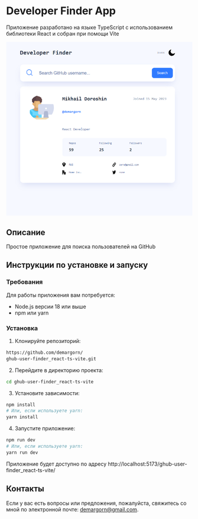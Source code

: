 # Developer Finder App

Приложение разработано на языке TypeScript с использованием библиотеки React и собран при помощи Vite

![alt text](public/example.png)

## Описание

Простое приложение для поиска пользователей на GitHub

## Инструкции по установке и запуску

### Требования

Для работы приложения вам потребуется:

-  Node.js версии 18 или выше
-  npm или yarn

### Установка

1. Клонируйте репозиторий:

```bash
https://github.com/demargorn/
ghub-user-finder_react-ts-vite.git
```

2. Перейдите в директорию проекта:

```bash
cd ghub-user-finder_react-ts-vite
```

3. Установите зависимости:

```bash
npm install
# Или, если используете yarn:
yarn install
```

4. Запустите приложение:

```bash
npm run dev
# Или, если используете yarn:
yarn run dev
```

Приложение будет доступно по адресу http://localhost:5173/ghub-user-finder_react-ts-vite/

## Контакты

Если у вас есть вопросы или предложения, пожалуйста, свяжитесь со мной по электронной почте: demargorn@gmail.com.
